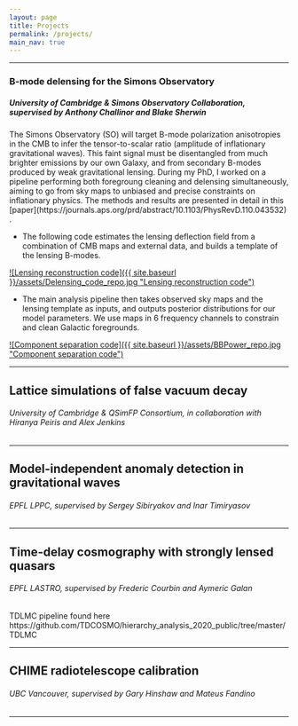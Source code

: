 ```yaml
---
layout: page
title: Projects
permalink: /projects/
main_nav: true
---
```


<hr>

<h3 id="headings">B-mode delensing for the Simons Observatory</h3>

<h5 id="headings">University of Cambridge & Simons Observatory Collaboration, supervised by Anthony Challinor and Blake Sherwin</h5>

<p> The Simons Observatory (SO) will target B-mode polarization anisotropies in the CMB to infer the tensor-to-scalar ratio (amplitude of inflationary gravitational waves). This faint signal must be disentangled from much brighter emissions by our own Galaxy, and from secondary B-modes produced by weak gravitational lensing. During my PhD, I worked on a pipeline performing both foregroung cleaning and delensing simultaneously, aiming to go from sky maps to unbiased and precise constraints on inflationary physics. The methods and results are presented in detail in this [paper](https://journals.aps.org/prd/abstract/10.1103/PhysRevD.110.043532) . </p>

<ul>
  <li>The following code estimates the lensing deflection field from a combination of CMB maps and external data, and builds a template of the lensing B-modes.</li>
</ul>

[![Lensing reconstruction code]({{ site.baseurl }}/assets/Delensing_code_repo.jpg "Lensing reconstruction code")](https://github.com/simonsobs/delensing)

<ul>
  <li>The main analysis pipeline then takes observed sky maps and the lensing template as inputs, and outputs posterior distributions for our model parameters. We use maps in 6 frequency channels to constrain and clean Galactic foregrounds.</li>
</ul>

[![Component separation code]({{ site.baseurl }}/assets/BBPower_repo.jpg "Component separation code")](https://github.com/simonsobs/BBPower/tree/delensing_emilie)

<hr>

<h2 id="headings">Lattice simulations of false vacuum decay</h2>

<h6 id="headings">University of Cambridge & QSimFP Consortium, in collaboration with Hiranya Peiris and Alex Jenkins</h6>

<p>  </p>

<p> </p>

<hr>

<h2 id="headings">Model-independent anomaly detection in gravitational waves</h2>

<h6 id="headings">EPFL LPPC, supervised by Sergey Sibiryakov and Inar Timiryasov</h6>

<p>  </p>

<hr>

<h2 id="headings">Time-delay cosmography with strongly lensed quasars</h2>

<h6 id="headings">EPFL LASTRO, supervised by Frederic Courbin and Aymeric Galan</h6>

<p> TDLMC pipeline found here https://github.com/TDCOSMO/hierarchy_analysis_2020_public/tree/master/TDLMC </p>

<hr>

<h2 id="headings">CHIME radiotelescope calibration</h2>

<h6 id="headings">UBC Vancouver, supervised by Gary Hinshaw and Mateus Fandino</h6>

<p> </p>

<hr>
